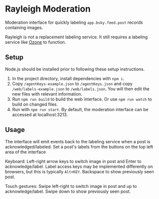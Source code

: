 # Rayleigh Moderation
Moderation interface for quickly labeling `app.bsky.feed.post` records containing images.

Rayleigh is not a replacement labeling service. It still requires a labeling service like [Ozone](https://github.com/bluesky-social/ozone/) to function.

## Setup
Node.js should be installed prior to following these setup instructions.
1. In the project directory, install dependencies with `npm i`.
2. Copy `/agentKeys-example.json` to `/agentKeys.json` and copy `/web/labels-example.json` to `/web/labels.json`. You will then edit the new files with relevant information.
3. Run `npm run build` to build the web interface. Or use `npm run watch` to build on changed files. 
4. Run with `npm run start`. By default, the moderation interface can be accessed at localhost:3213.

## Usage
The interface will emit events back to the labeling service when a post is acknowledged/labeled. Set a post's labels from the buttons on the top left area of the interface

Keyboard: Left-right arrow keys to switch image in post and Enter to acknowledge/label. Label access keys may be implemented differently on browsers, but this is typically `Alt+KEY`. Backspace to show previously seen post.

Touch gestures: Swipe left-right to switch image in post and up to acknowledge/label. Swipe down to show previously seen post.